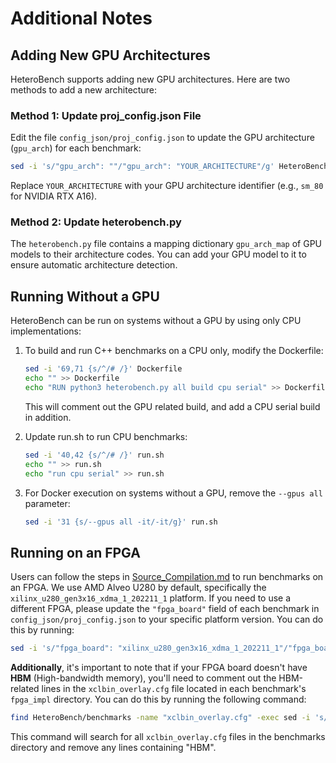 
# Additional Notes
## Adding New GPU Architectures

HeteroBench supports adding new GPU architectures. Here are two methods to add a new architecture:

### Method 1: Update proj_config.json File

Edit the file `config_json/proj_config.json` to update the GPU architecture (`gpu_arch`) for each benchmark:

```bash
sed -i 's/"gpu_arch": ""/"gpu_arch": "YOUR_ARCHITECTURE"/g' HeteroBench/config_json/proj_config.json
```

Replace `YOUR_ARCHITECTURE` with your GPU architecture identifier (e.g., `sm_80` for NVIDIA RTX A16).

### Method 2: Update heterobench.py

The `heterobench.py` file contains a mapping dictionary `gpu_arch_map` of GPU models to their architecture codes. You can add your GPU model to it to ensure automatic architecture detection.

## Running Without a GPU

HeteroBench can be run on systems without a GPU by using only CPU implementations:

1. To build and run C++ benchmarks on a CPU only, modify the Dockerfile:
   ```bash
   sed -i '69,71 {s/^/# /}' Dockerfile
   echo "" >> Dockerfile
   echo "RUN python3 heterobench.py all build cpu serial" >> Dockerfile
   ```
   This will comment out the GPU related build, and add a CPU serial build in addition.

2. Update run.sh to run CPU benchmarks:
   ```bash
   sed -i '40,42 {s/^/# /}' run.sh
   echo "" >> run.sh
   echo "run cpu serial" >> run.sh
   ```

3. For Docker execution on systems without a GPU, remove the `--gpus all` parameter:
   ```bash
   sed -i '31 {s/--gpus all -it/-it/g}' run.sh
   ```

## Running on an FPGA

Users can follow the steps in [Source_Compilation.md](Source_Compilation.md) to run benchmarks on an FPGA. We use AMD Alveo U280 by default, specifically the `xilinx_u280_gen3x16_xdma_1_202211_1` platform. If you need to use a different FPGA, please update the `"fpga_board"` field of each benchmark in `config_json/proj_config.json` to your specific platform version. You can do this by running:

```bash
sed -i 's/"fpga_board": "xilinx_u280_gen3x16_xdma_1_202211_1"/"fpga_board": "YOUR_FPGA_PLATFORM"/g' HeteroBench/config_json/proj_config.json
```

**Additionally**, it's important to note that if your FPGA board doesn't have **HBM** (High-bandwidth memory), you'll need to comment out the HBM-related lines in the `xclbin_overlay.cfg` file located in each benchmark's `fpga_impl` directory. You can do this by running the following command:

```bash
find HeteroBench/benchmarks -name "xclbin_overlay.cfg" -exec sed -i 's/.*HBM.*/#&/' {} \;
```

This command will search for all `xclbin_overlay.cfg` files in the benchmarks directory and remove any lines containing "HBM".